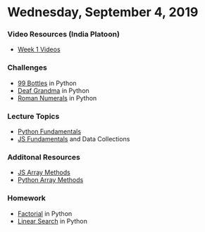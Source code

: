 Wednesday, September 4, 2019
=======================
### Video Resources (India Platoon)
- [Week 1 Videos](https://www.youtube.com/playlist?list=PLu0CiQ7bzwEQbhg6rzm8h41r4c08KNij0)

### Challenges
* [99 Bottles](https://github.com/indiaplatoon/99-Bottles) in Python
* [Deaf Grandma](https://github.com/indiaplatoon/Deaf-Grandma) in Python
* [Roman Numerals](https://github.com/indiaplatoon/roman-numerals) in Python

### Lecture Topics
* [Python Fundamentals](https://github.com/indiaplatoon/curriculum/blob/master/week-01/lecture-materials/python_fundamentals.md)
* [JS Fundamentals](https://github.com/indiaplatoon/curriculum/blob/master/week-01/lecture-materials/javascript_control_flow.pdf) and Data Collections

### Additonal Resources
* [JS Array Methods](https://developer.mozilla.org/en-US/docs/Web/JavaScript/Reference/Global_Objects/Array)
* [Python Array Methods](https://www.programiz.com/python-programming/methods/list)

### Homework
* [Factorial](https://github.com/indiaplatoon/factorial) in Python
* [Linear Search](https://github.com/indiaplatoon/linear-search) in Python
